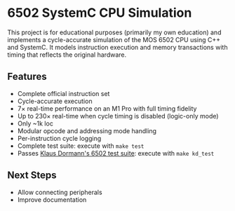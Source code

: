 # 6502 SystemC CPU Simulation

This project is for educational purposes (primarily my own education) and
implements a cycle-accurate simulation of the MOS 6502 CPU using C++ and
SystemC. It models instruction execution and memory transactions with timing
that reflects the original hardware.

## Features

- Complete official instruction set
- Cycle-accurate execution
- 7× real-time performance on an M1 Pro with full timing fidelity
- Up to 230× real-time when cycle timing is disabled (logic-only mode)
- Only ~1k loc
- Modular opcode and addressing mode handling
- Per-instruction cycle logging
- Complete test suite: execute with `make test`
- Passes [Klaus Dormann's 6502 test suite](https://github.com/Klaus2m5/6502_65C02_functional_tests): execute with `make kd_test`

## Next Steps

- Allow connecting peripherals
- Improve documentation
